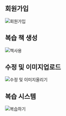 ## 회원가입 

![회원가입](https://user-images.githubusercontent.com/87049249/189102596-a3e7632a-61a4-4f13-8286-65ca5c784fdd.gif)

## 복습 책 생성

![책사용](https://user-images.githubusercontent.com/87049249/189107028-de391920-3719-4b22-9f5e-f09d4a2c8d04.gif)

## 수정 및 이미지업로드

![수정 및 이미지올리기](https://user-images.githubusercontent.com/87049249/189108741-3191da89-83b6-46fd-8052-fd81f138c193.gif)

## 복습 시스템

![복습하기](https://user-images.githubusercontent.com/87049249/189250292-f2956d70-9dee-4ef7-937b-7398ed260a49.gif)